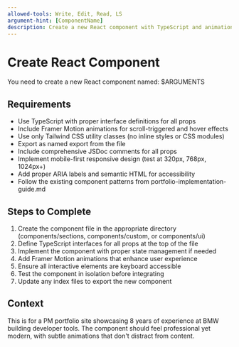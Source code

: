 ```yaml
---
allowed-tools: Write, Edit, Read, LS
argument-hint: [ComponentName]
description: Create a new React component with TypeScript and animations
---
```


# Create React Component

You need to create a new React component named: $ARGUMENTS

## Requirements

- Use TypeScript with proper interface definitions for all props
- Include Framer Motion animations for scroll-triggered and hover effects
- Use only Tailwind CSS utility classes (no inline styles or CSS modules)
- Export as named export from the file
- Include comprehensive JSDoc comments for all props
- Implement mobile-first responsive design (test at 320px, 768px, 1024px+)
- Add proper ARIA labels and semantic HTML for accessibility
- Follow the existing component patterns from portfolio-implementation-guide.md

## Steps to Complete

1. Create the component file in the appropriate directory (components/sections, components/custom, or components/ui)
2. Define TypeScript interfaces for all props at the top of the file
3. Implement the component with proper state management if needed
4. Add Framer Motion animations that enhance user experience
5. Ensure all interactive elements are keyboard accessible
6. Test the component in isolation before integrating
7. Update any index files to export the new component

## Context

This is for a PM portfolio site showcasing 8 years of experience at BMW building developer tools. The component should feel professional yet modern, with subtle animations that don't distract from content.
